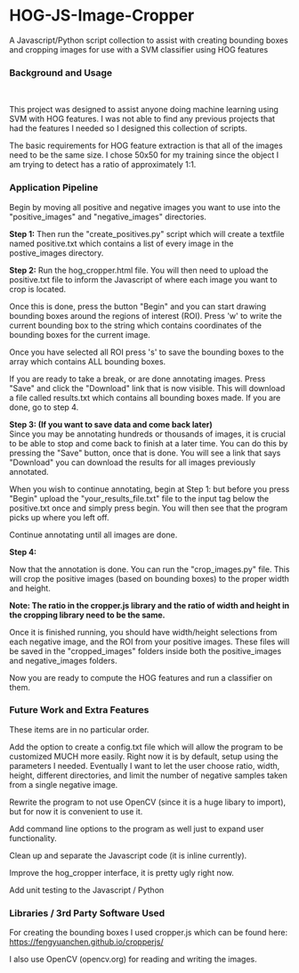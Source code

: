 # HOG-JS-Image-Cropper
A Javascript/Python script collection to assist with creating bounding boxes and cropping images for use with a SVM classifier using HOG features

<h3>Background and Usage</h3><br>

This project was designed to assist anyone doing machine learning using SVM with HOG features. I was not able to find any previous projects that
had the features I needed so I designed this collection of scripts. 

The basic requirements for HOG feature extraction is that all of the images need to be the same size. I chose 50x50 for my training since the object
I am trying to detect has a ratio of approximately 1:1. 

<h3>Application Pipeline</h3>

Begin by moving all positive and negative images you want to use into the "positive_images" and "negative_images" directories.

<b>Step 1:</b>
Then run the "create_positives.py" script which will create a textfile named positive.txt which contains
a list of every image in the postive_images directory. 

<b>Step 2:</b>
Run the hog_cropper.html file. You will
then need to upload the positive.txt file to inform the Javascript of where each image you want to crop is located. 

Once this is done, press the button "Begin" and you can start drawing bounding boxes around the regions of interest (ROI). Press 'w' to 
write the current bounding box to the string which contains coordinates of the bounding boxes for the current image. 

Once you have selected all ROI press 's' to save the bounding boxes to the array which contains ALL bounding boxes.

If you are ready to take a break, or are done annotating images. Press "Save" and click the "Download" link
that is now visible. This will download a file called results.txt which contains all bounding boxes made. If you are done, go to step 4.

<b>Step 3: (If you want to save data and come back later)</b><br>
Since you may be annotating hundreds or thousands of images, it is crucial to be able to stop and come back to finish
at a later time. You can do this by pressing the "Save" button, once that is done. You will see a link that says "Download" you can
download the results for all images previously annotated. 

When you wish to continue annotating, begin at Step 1: but before you press "Begin" upload the "your_results_file.txt"
file to the input tag below the positive.txt once and simply press begin. You will then see that the program picks up where you left off. 

Continue annotating until all images are done.

<b>Step 4:</b>

Now that the annotation is done. You can run the "crop_images.py" file. This will crop the positive images (based on bounding boxes) to the proper width and height. 

<b>Note: The ratio in the cropper.js library and the ratio of width and height in the cropping library
need to be the same.</b><br>

Once it is finished running, you should have width/height selections from each negative image, and the ROI from your positive images.
These files will be saved in the "cropped_images" folders inside both the positive_images and negative_images folders.

Now you are ready to compute the HOG features and run a classifier on them.

<h3>Future Work and Extra Features</h3>

These items are in no particular order.

Add the option to create a config.txt file which will allow the program to be customized MUCH more easily. Right now it is by default, setup using the parameters I needed. Eventually I want to let the user choose ratio, width, height, different directories, and limit the number of negative samples taken from a single negative image.

Rewrite the program to not use OpenCV (since it is a huge libary to import), but for now it is convenient to use it. 

Add command line options to the program as well just to expand user functionality. 

Clean up and separate the Javascript code (it is inline currently). 

Improve the hog_cropper interface, it is pretty ugly right now.

Add unit testing to the Javascript / Python

<h3>Libraries / 3rd Party Software Used</h3>

For creating the bounding boxes I used cropper.js which can be found here: https://fengyuanchen.github.io/cropperjs/

I also use OpenCV (opencv.org) for reading and writing the images.
